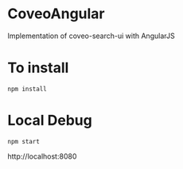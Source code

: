 # CoveoAngular
Implementation of coveo-search-ui with AngularJS

# To install
`npm install`

# Local Debug
`npm start`

http://localhost:8080
